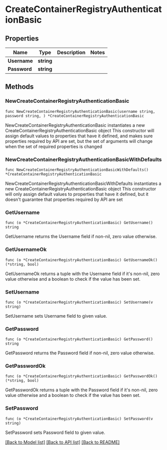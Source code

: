 # CreateContainerRegistryAuthenticationBasic

## Properties

Name | Type | Description | Notes
------------ | ------------- | ------------- | -------------
**Username** | **string** |  | 
**Password** | **string** |  | 

## Methods

### NewCreateContainerRegistryAuthenticationBasic

`func NewCreateContainerRegistryAuthenticationBasic(username string, password string, ) *CreateContainerRegistryAuthenticationBasic`

NewCreateContainerRegistryAuthenticationBasic instantiates a new CreateContainerRegistryAuthenticationBasic object
This constructor will assign default values to properties that have it defined,
and makes sure properties required by API are set, but the set of arguments
will change when the set of required properties is changed

### NewCreateContainerRegistryAuthenticationBasicWithDefaults

`func NewCreateContainerRegistryAuthenticationBasicWithDefaults() *CreateContainerRegistryAuthenticationBasic`

NewCreateContainerRegistryAuthenticationBasicWithDefaults instantiates a new CreateContainerRegistryAuthenticationBasic object
This constructor will only assign default values to properties that have it defined,
but it doesn't guarantee that properties required by API are set

### GetUsername

`func (o *CreateContainerRegistryAuthenticationBasic) GetUsername() string`

GetUsername returns the Username field if non-nil, zero value otherwise.

### GetUsernameOk

`func (o *CreateContainerRegistryAuthenticationBasic) GetUsernameOk() (*string, bool)`

GetUsernameOk returns a tuple with the Username field if it's non-nil, zero value otherwise
and a boolean to check if the value has been set.

### SetUsername

`func (o *CreateContainerRegistryAuthenticationBasic) SetUsername(v string)`

SetUsername sets Username field to given value.


### GetPassword

`func (o *CreateContainerRegistryAuthenticationBasic) GetPassword() string`

GetPassword returns the Password field if non-nil, zero value otherwise.

### GetPasswordOk

`func (o *CreateContainerRegistryAuthenticationBasic) GetPasswordOk() (*string, bool)`

GetPasswordOk returns a tuple with the Password field if it's non-nil, zero value otherwise
and a boolean to check if the value has been set.

### SetPassword

`func (o *CreateContainerRegistryAuthenticationBasic) SetPassword(v string)`

SetPassword sets Password field to given value.



[[Back to Model list]](../README.md#documentation-for-models) [[Back to API list]](../README.md#documentation-for-api-endpoints) [[Back to README]](../README.md)


